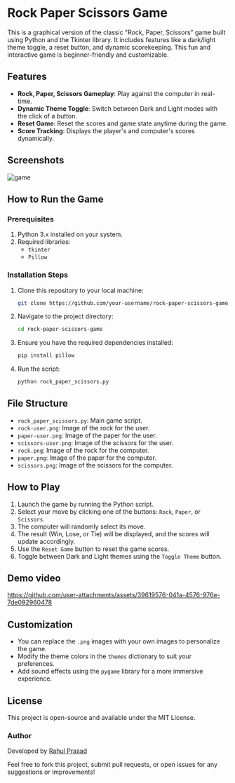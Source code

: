 # Rock Paper Scissors Game

This is a graphical version of the classic "Rock, Paper, Scissors" game built using Python and the Tkinter library. It includes features like a dark/light theme toggle, a reset button, and dynamic scorekeeping. This fun and interactive game is beginner-friendly and customizable.

## Features

- **Rock, Paper, Scissors Gameplay**: Play against the computer in real-time.
- **Dynamic Theme Toggle**: Switch between Dark and Light modes with the click of a button.
- **Reset Game**: Reset the scores and game state anytime during the game.
- **Score Tracking**: Displays the player's and computer's scores dynamically.

## Screenshots

![game](https://github.com/user-attachments/assets/b538c4aa-92f7-4039-86e8-96cf9a81d3ca)


## How to Run the Game

### Prerequisites
1. Python 3.x installed on your system.
2. Required libraries:
   - `tkinter`
   - `Pillow`

### Installation Steps
1. Clone this repository to your local machine:
   ```bash
   git clone https://github.com/your-username/rock-paper-scissors-game.git
   ```
2. Navigate to the project directory:
   ```bash
   cd rock-paper-scissors-game
   ```
3. Ensure you have the required dependencies installed:
   ```bash
   pip install pillow
   ```
4. Run the script:
   ```bash
   python rock_paper_scissors.py
   ```

## File Structure
- `rock_paper_scissors.py`: Main game script.
- `rock-user.png`: Image of the rock for the user.
- `paper-user.png`: Image of the paper for the user.
- `scissors-user.png`: Image of the scissors for the user.
- `rock.png`: Image of the rock for the computer.
- `paper.png`: Image of the paper for the computer.
- `scissors.png`: Image of the scissors for the computer.

## How to Play
1. Launch the game by running the Python script.
2. Select your move by clicking one of the buttons: `Rock`, `Paper`, or `Scissors`.
3. The computer will randomly select its move.
4. The result (Win, Lose, or Tie) will be displayed, and the scores will update accordingly.
5. Use the `Reset Game` button to reset the game scores.
6. Toggle between Dark and Light themes using the `Toggle Theme` button.

## Demo video


https://github.com/user-attachments/assets/39619576-041a-4576-976e-7de092960478


## Customization
- You can replace the `.png` images with your own images to personalize the game.
- Modify the theme colors in the `themes` dictionary to suit your preferences.
- Add sound effects using the `pygame` library for a more immersive experience.

## License
This project is open-source and available under the MIT License.
### Author
Developed by [Rahul Prasad](https://github.com/rahul-prasad04)

Feel free to fork this project, submit pull requests, or open issues for any suggestions or improvements!
